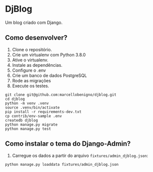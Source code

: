 # DjBlog
Um blog criado com Django.


## Como desenvolver?

1. Clone o repositório.
2. Crie um virtualenv com Python 3.8.0
3. Ative o virtualenv.
4. Instale as dependências.
5. Configure o .env
6. Crie um banco de dados PostgreSQL
7. Rode as migrações
8. Execute os testes.

```console
git clone git@github.com:marcellobenigno/djblog.git
cd djblog
python -m venv .venv
source .venv/bin/activate
pip install -r requirements-dev.txt
cp contrib/env-sample .env
createdb djblog
python manage.py migrate
python manage.py test
```


## Como instalar o tema do Django-Admin?

1. Carregue os dados a partir do arquivo `fixtures/admin_djblog.json`:


```console
python manage.py loaddata fixtures/admin_djblog.json
```
